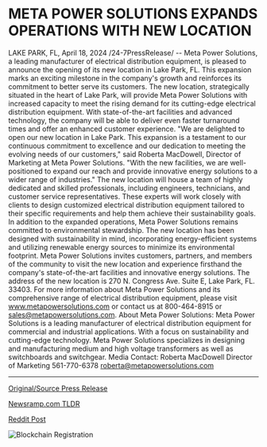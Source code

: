 # META POWER SOLUTIONS EXPANDS OPERATIONS WITH NEW LOCATION

LAKE PARK, FL, April 18, 2024 /24-7PressRelease/ -- Meta Power Solutions, a leading manufacturer of electrical distribution equipment, is pleased to announce the opening of its new location in Lake Park, FL. This expansion marks an exciting milestone in the company's growth and reinforces its commitment to better serve its customers.  The new location, strategically situated in the heart of Lake Park, will provide Meta Power Solutions with increased capacity to meet the rising demand for its cutting-edge electrical distribution equipment. With state-of-the-art facilities and advanced technology, the company will be able to deliver even faster turnaround times and offer an enhanced customer experience.  "We are delighted to open our new location in Lake Park. This expansion is a testament to our continuous commitment to excellence and our dedication to meeting the evolving needs of our customers," said Roberta MacDowell, Director of Marketing at Meta Power Solutions. "With the new facilities, we are well-positioned to expand our reach and provide innovative energy solutions to a wider range of industries."  The new location will house a team of highly dedicated and skilled professionals, including engineers, technicians, and customer service representatives. These experts will work closely with clients to design customized electrical distribution equipment tailored to their specific requirements and help them achieve their sustainability goals.  In addition to the expanded operations, Meta Power Solutions remains committed to environmental stewardship. The new location has been designed with sustainability in mind, incorporating energy-efficient systems and utilizing renewable energy sources to minimize its environmental footprint.  Meta Power Solutions invites customers, partners, and members of the community to visit the new location and experience firsthand the company's state-of-the-art facilities and innovative energy solutions. The address of the new location is 270 N. Congress Ave. Suite E, Lake Park, FL. 33403.  For more information about Meta Power Solutions and its comprehensive range of electrical distribution equipment, please visit www.metapowersolutions.com or contact us at 800-464-8915 or sales@metapowersolutions.com.  About Meta Power Solutions: Meta Power Solutions is a leading manufacturer of electrical distribution equipment for commercial and industrial applications. With a focus on sustainability and cutting-edge technology. Meta Power Solutions specializes in designing and manufacturing medium and high voltage transformers as well as switchboards and switchgear.  Media Contact:  Roberta MacDowell Director of Marketing 561-770-6378 roberta@metapowersolutions.com 

---

[Original/Source Press Release](https://www.24-7pressrelease.com/press-release/510153/meta-power-solutions-expands-operations-with-new-location)
                    

[Newsramp.com TLDR](https://newsramp.com/curated-news/meta-power-solutions-opens-new-state-of-the-art-facility-in-lake-park-fl/9c438b2098ac674ac441cf04fb3b2689) 

 



[Reddit Post](https://www.reddit.com/r/newsramp/comments/1c6x8o8/meta_power_solutions_opens_new_stateoftheart/) 



![Blockchain Registration](https://cdn.newsramp.app/24-7PressRelease/qrcode/244/18/larkYqXB.webp)